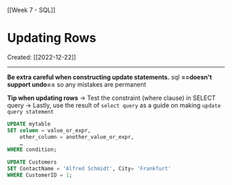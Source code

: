 [[Week 7 - SQL]]

# Updating Rows
Created:  [[2022-12-22]]

---
**Be extra careful when constructing update statements.**
sql **==doesn't support undo==** so any mistakes are permanent


**Tip when updating rows**
-> Test the constraint (where clause) in SELECT query 
-> Lastly, use the result of `select query` as a guide on making `update query statement`

```SQL
UPDATE mytable
SET column = value_or_expr, 
    other_column = another_value_or_expr, 
    …
WHERE condition;
```

```SQL
UPDATE Customers
SET ContactName = 'Alfred Schmidt', City= 'Frankfurt'
WHERE CustomerID = 1;
```










